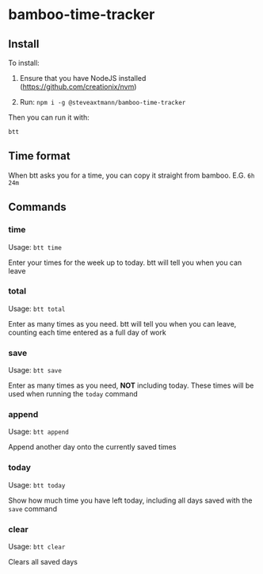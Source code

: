 # bamboo-time-tracker

## Install

To install:

1. Ensure that you have NodeJS installed (https://github.com/creationix/nvm)

2. Run: ```npm i -g @steveaxtmann/bamboo-time-tracker```

Then you can run it with:

```btt```

## Time format

When btt asks you for a time, you can copy it straight from bamboo. E.G. `6h 24m`

## Commands

### time

Usage: ```btt time```

Enter your times for the week up to today. btt will tell you when you can leave

### total

Usage: ```btt total```

Enter as many times as you need. btt will tell you when you can leave, counting each time entered as a full day of work

### save

Usage: ```btt save```

Enter as many times as you need, **NOT** including today. These times will be used when running the `today` command

### append

Usage: ```btt append```

Append another day onto the currently saved times

### today

Usage: ```btt today```

Show how much time you have left today, including all days saved with the `save` command

### clear

Usage: ```btt clear```

Clears all saved days
